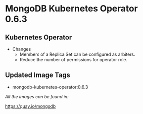 # MongoDB Kubernetes Operator 0.6.3

## Kubernetes Operator

- Changes
  - Members of a Replica Set can be configured as arbiters.
  - Reduce the number of permissions for operator role.

## Updated Image Tags

- mongodb-kubernetes-operator:0.6.3

_All the images can be found in:_

https://quay.io/mongodb
